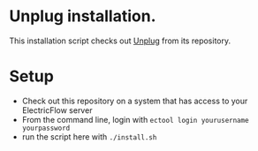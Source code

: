 # Unplug installation.

This installation script checks out [Unplug](https://github.com/electric-cloud/Unplug) from its repository.

# Setup

- Check out this repository on a system that has access to your ElectricFlow server
- From the command line, login with `ectool login yourusername yourpassword`
- run the script here with `./install.sh`


